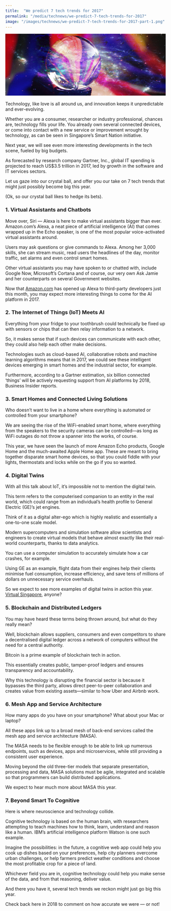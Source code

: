 ```yaml
---
title:  "We predict 7 tech trends for 2017"
permalink: "/media/technews/we-predict-7-tech-trends-for-2017"
image: "/images/technews/we-predict-7-tech-trends-for-2017-part-1.png"
---
```


![we predict 7 tech trends for 2017](/images/technews/we-predict-7-tech-trends-for-2017-part-1.png)

Technology, like love is all around us, and innovation keeps it unpredictable and ever-evolving.

Whether you are a consumer, researcher or industry professional, chances are, technology fills your life. You already own several connected devices, or come into contact with a new service or improvement wrought by technology, as can be seen in Singapore’s Smart Nation initiative.

Next year, we will see even more interesting developments in the tech scene, fueled by big budgets.

As forecasted by research company Gartner, Inc., global IT spending is projected to reach US$3.5 trillion in 2017, led by growth in the software and IT services sectors.

Let us gaze into our crystal ball, and offer you our take on 7 tech trends that might just possibly become big this year.

(Ok, so our crystal ball likes to hedge its bets).

### **1. Virtual Assistants and Chatbots**

Move over, Siri — Alexa is here to make virtual assistants bigger than ever. Amazon.com’s Alexa, a neat piece of artificial intelligence (AI) that comes wrapped up in the Echo speaker, is one of the most popular voice-activated virtual assistants around.

Users may ask questions or give commands to Alexa. Among her 3,000 skills, she can stream music, read users the headlines of the day, monitor traffic, set alarms and even control smart homes.

Other virtual assistants you may have spoken to or chatted with, include Google Now, Microsoft’s Cortana and of course, our very own Ask Jamie and her counterparts on several Government websites.

Now that [Amazon.com](https://www.amazon.com/) has opened up Alexa to third-party developers just this month, you may expect more interesting things to come for the AI platform in 2017.

### **2. The Internet of Things (IoT) Meets AI**

Everything from your fridge to your toothbrush could technically be fixed up with sensors or chips that can then relay information to a network.

So, it makes sense that if such devices can communicate with each other, they could also help each other make decisions.

Technologies such as cloud-based AI, collaborative robots and machine learning algorithms means that in 2017, we could see these intelligent devices emerging in smart homes and the industrial sector, for example.

Furthermore, according to a Gartner estimation, six billion connected ‘things’ will be actively requesting support from AI platforms by 2018, Business Insider reports.

### **3. Smart Homes and Connected Living Solutions**

Who doesn’t want to live in a home where everything is automated or controlled from your smartphone?

We are seeing the rise of the WiFi-enabled smart home, where everything from the speakers to the security cameras can be controlled—as long as WiFi outages do not throw a spanner into the works, of course.

This year, we have seen the launch of more Amazon Echo products, Google Home and the much-awaited Apple Home app. These are meant to bring together disparate smart home devices, so that you could fiddle with your lights, thermostats and locks while on the go if you so wanted.

### **4. Digital Twins**
With all this talk about IoT, it’s impossible not to mention the digital twin.

This term refers to the computerised companion to an entity in the real world, which could range from an individual’s health profile to General Electric (GE)’s jet engines.

Think of it as a digital alter-ego which is highly realistic and essentially a one-to-one scale model.

Modern supercomputers and simulation software allow scientists and engineers to create virtual models that behave almost exactly like their real-world counterparts, thanks to data analytics.

You can use a computer simulation to accurately simulate how a car crashes, for example.                         

Using GE as an example, flight data from their engines help their clients minimise fuel consumption, increase efficiency, and save tens of millions of dollars on unnecessary service overhauls.

So we expect to see more examples of digital twins in action this year. [Virtual Singapore](https://www.nrf.gov.sg/programmes/virtual-singapore), anyone?

### **5. Blockchain and Distributed Ledgers**
You may have heard these terms being thrown around, but what do they really mean?

Well, blockchain allows suppliers, consumers and even competitors to share a decentralised digital ledger across a network of computers without the need for a central authority.

Bitcoin is a prime example of blockchain tech in action.

This essentially creates public, tamper-proof ledgers and ensures transparency and accountability.

Why this technology is disrupting the financial sector is because it bypasses the third party, allows direct peer-to-peer collaboration and creates value from existing assets—similar to how Uber and Airbnb work.

### **6. Mesh App and Service Architecture**
How many apps do you have on your smartphone? What about your Mac or laptop?

All these apps link up to a broad mesh of back-end services called the mesh app and service architecture (MASA).

The MASA needs to be flexible enough to be able to link up numerous endpoints, such as devices, apps and microservices, while still providing a consistent user experience.

Moving beyond the old three-tier models that separate presentation, processing and data, MASA solutions must be agile, integrated and scalable so that programmers can build distributed applications.

We expect to hear much more about MASA this year.

### **7. Beyond Smart To Cognitive**
Here is where neuroscience and technology collide.

Cognitive technology is based on the human brain, with researchers attempting to teach machines how to think, learn, understand and reason like a human. IBM’s artificial intelligence platform Watson is one such example.

Imagine the possibilities: in the future, a cognitive web app could help you cook up dishes based on your preferences, help city planners overcome urban challenges, or help farmers predict weather conditions and choose the most profitable crop for a piece of land.

Whichever field you are in, cognitive technology could help you make sense of the data, and from that reasoning, deliver value. 

And there you have it, several tech trends we reckon might just go big this year.

Check back here in 2018 to comment on how accurate we were — or not!
